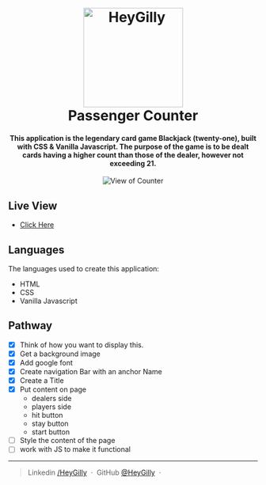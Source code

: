 
<h1 align="center">
  <br>
  <a href="https://www.linkedin.com/in/heygilly">
    <img src="/Users/heygilly/IdeaProjects/BlackJack/img/heygilly.png" alt="HeyGilly" width="201">
    </a>
  <br>
  Passenger Counter
  <br>
</h1>

<h4 align="center">
This application is the legendary card game Blackjack (twenty-one), built with CSS & Vanilla Javascript. The purpose of the game is to be dealt cards having a higher count than those of the dealer, however not exceeding 21.  
</h4>

<div align="center">
<img src="https://placehold.co/600x400" alt="View of Counter" align="center">
</div>

## Live View
- <a href=""> Click Here</a>

## Languages

The languages used to create this application:
- HTML
- CSS
- Vanilla Javascript

## Pathway

* [X] Think of how you want to display this. 
* [X] Get a background image
* [X] Add google font
* [X] Create navigation Bar with an anchor Name 
* [X] Create a Title
* [X] Put content on page
  * dealers side
  * players side
  * hit button
  * stay button
  * start button
* [ ] Style the content of the page
* [ ] work with JS to make it functional

---

> Linkedin [/HeyGilly](https://www.linkedin.com/in/heygilly) &nbsp;&middot;&nbsp;
> GitHub [@HeyGilly](https://github.com/HeyGilly) &nbsp;&middot;&nbsp;